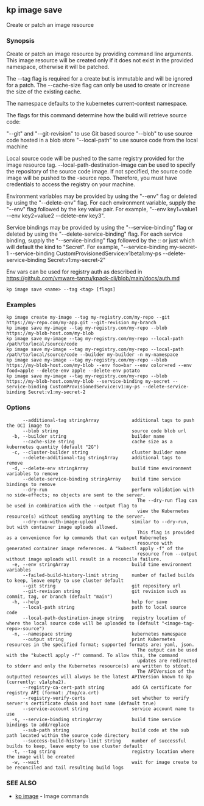 ## kp image save

Create or patch an image resource

### Synopsis

Create or patch an image resource by providing command line arguments.
This image resource will be created only if it does not exist in the provided namespace, otherwise it will be patched.

The --tag flag is required for a create but is immutable and will be ignored for a patch.
The --cache-size flag can only be used to create or increase the size of the existing cache.

The namespace defaults to the kubernetes current-context namespace.

The flags for this command determine how the build will retrieve source code:

  "--git" and "--git-revision" to use Git based source
  "--blob" to use source code hosted in a blob store
  "--local-path" to use source code from the local machine

Local source code will be pushed to the same registry provided for the image resource tag.
--local-path-destination-image can be used to specify the repository of the source code image.
If not specified, the source code image will be pushed to the <image-tag-repo>-source repo.
Therefore, you must have credentials to access the registry on your machine.

Environment variables may be provided by using the "--env" flag or deleted by using the "--delete-env" flag.
For each environment variable, supply the "--env" flag followed by the key value pair.
For example, "--env key1=value1 --env key2=value2 --delete-env key3".

Service bindings may be provided by using the "--service-binding" flag or deleted by using the "--delete-service-binding" flag.
For each service binding, supply the "--service-binding" flag followed by the <KIND>:<APIVERSION>:<NAME> or just <NAME> which will default the kind to "Secret".
For example, "--service-binding my-secret-1 --service-binding CustomProvisionedService:v1beta1:my-ps --delete-service-binding Secret:v1:my-secret-2"

Env vars can be used for registry auth as described in https://github.com/vmware-tanzu/kpack-cli/blob/main/docs/auth.md


```
kp image save <name> --tag <tag> [flags]
```

### Examples

```
kp image create my-image --tag my-registry.com/my-repo --git https://my-repo.com/my-app.git --git-revision my-branch
kp image save my-image --tag my-registry.com/my-repo --blob https://my-blob-host.com/my-blob
kp image save my-image --tag my-registry.com/my-repo --local-path /path/to/local/source/code
kp image save my-image --tag my-registry.com/my-repo --local-path /path/to/local/source/code --builder my-builder -n my-namespace
kp image save my-image --tag my-registry.com/my-repo --blob https://my-blob-host.com/my-blob --env foo=bar --env color=red --env food=apple --delete-env apple --delete-env potato
kp image save my-image --tag my-registry.com/my-repo --blob https://my-blob-host.com/my-blob --service-binding my-secret --service-binding CustomProvisionedService:v1:my-ps --delete-service-binding Secret:v1:my-secret-2
```

### Options

```
      --additional-tag stringArray            additional tags to push the OCI image to
      --blob string                           source code blob url
  -b, --builder string                        builder name
      --cache-size string                     cache size as a kubernetes quantity (default "2G")
  -c, --cluster-builder string                cluster builder name
      --delete-additional-tag stringArray     additional tags to remove
  -d, --delete-env stringArray                build time environment variables to remove
      --delete-service-binding stringArray    build time service bindings to remove
      --dry-run                               perform validation with no side-effects; no objects are sent to the server.
                                                The --dry-run flag can be used in combination with the --output flag to
                                                view the Kubernetes resource(s) without sending anything to the server.
      --dry-run-with-image-upload             similar to --dry-run, but with container image uploads allowed.
                                                This flag is provided as a convenience for kp commands that can output Kubernetes
                                                resource with generated container image references. A "kubectl apply -f" of the
                                                resource from --output without image uploads will result in a reconcile failure.
  -e, --env stringArray                       build time environment variables
      --failed-build-history-limit string     number of failed builds to keep, leave empty to use cluster default
      --git string                            git repository url
      --git-revision string                   git revision such as commit, tag, or branch (default "main")
  -h, --help                                  help for save
      --local-path string                     path to local source code
      --local-path-destination-image string   registry location of where the local source code will be uploaded to (default "<image-tag-repo>-source")
  -n, --namespace string                      kubernetes namespace
      --output string                         print Kubernetes resources in the specified format; supported formats are: yaml, json.
                                                The output can be used with the "kubectl apply -f" command. To allow this, the command
                                                updates are redirected to stderr and only the Kubernetes resource(s) are written to stdout.
                                                The APIVersion of the outputted resources will always be the latest APIVersion known to kp (currently: v1alpha2).
      --registry-ca-cert-path string          add CA certificate for registry API (format: /tmp/ca.crt)
      --registry-verify-certs                 set whether to verify server's certificate chain and host name (default true)
      --service-account string                service account name to use
  -s, --service-binding stringArray           build time service bindings to add/replace
      --sub-path string                       build code at the sub path located within the source code directory
      --success-build-history-limit string    number of successful builds to keep, leave empty to use cluster default
  -t, --tag string                            registry location where the image will be created
  -w, --wait                                  wait for image create to be reconciled and tail resulting build logs
```

### SEE ALSO

* [kp image](kp_image.md)	 - Image commands

